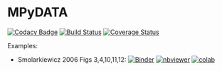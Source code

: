 # MPyDATA

[![Codacy Badge](https://api.codacy.com/project/badge/Grade/d31bafe534824a0a9a62a2b6b02cd57a)](https://app.codacy.com/app/atmos-cloud-sim-uj/MPyDATA?utm_source=github.com&utm_medium=referral&utm_content=atmos-cloud-sim-uj/MPyDATA&utm_campaign=Badge_Grade_Dashboard)
[![Build Status](https://travis-ci.org/atmos-cloud-sim-uj/MPyDATA.svg?branch=master)](https://travis-ci.org/atmos-cloud-sim-uj/MPyDATA)
[![Coverage Status](https://img.shields.io/codecov/c/github/atmos-cloud-sim-uj/MPyDATA/master.svg)](https://codecov.io/github/atmos-cloud-sim-uj/MPyDATA?branch=master)

Examples:
- Smolarkiewicz 2006 Figs 3,4,10,11,12: 
  [![Binder](https://mybinder.org/badge_logo.svg)](https://mybinder.org/v2/gh/atmos-cloud-sim-uj/MPyDATA.git/master?filepath=examples%2FSmolarkiewicz_2006_Figs_3_4_10_11_12.ipynb)
  [![nbviewer](https://camo.githubusercontent.com/bfeb5472ee3df9b7c63ea3b260dc0c679be90b97/68747470733a2f2f696d672e736869656c64732e696f2f62616467652f72656e6465722d6e627669657765722d6f72616e67652e7376673f636f6c6f72423d66333736323626636f6c6f72413d346434643464)](https://nbviewer.jupyter.org/github/atmos-cloud-sim-uj/MPyDATA/blob/master/examples/Smolarkiewicz_2006_Figs_3_4_10_11_12.ipynb)
  [![colab](https://camo.githubusercontent.com/9fce800b43501a0091079747a272e7f949f2eac9/68747470733a2f2f62616467656e2e6e65742f62616467652f4c61756e63682f6f6e253230476f6f676c65253230436f6c61622f626c75653f69636f6e3d7465726d696e616c)](https://colab.research.google.com/github/atmos-cloud-sim-uj/MPyDATA/blob/master/examples/Smolarkiewicz_2006_Figs_3_4_10_11_12.ipynb)
